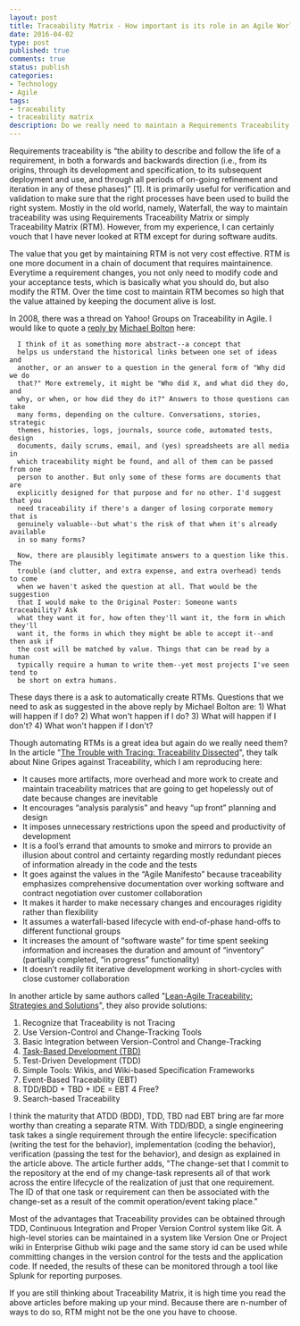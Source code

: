 ```yaml
---
layout: post
title: Traceability Matrix - How important is its role in an Agile World
date: 2016-04-02
type: post
published: true
comments: true
status: publish
categories:
- Technology
- Agile
tags:
- traceability
- traceability matrix
description: Do we really need to maintain a Requirements Traceability Matrix as a separate entity? 
---
```

Requirements traceability is “the ability to describe and follow the life of a requirement, in both a forwards and backwards direction (i.e., from its origins, through its development and specification, to its subsequent deployment and use, and through all periods of on-going refinement and iteration in any of these phases)” [1]. It is primarily useful for verification and validation to make sure that the right processes have been used to build the right system. Mostly in the old world, namely, Waterfall, the way to maintain traceability was using Requirements Traceability Matrix or simply Traceability Matrix (RTM). However, from my experience, I can certainly vouch that I have never looked at RTM except for during software audits.

The value that you get by maintaining RTM is not very cost effective. RTM is one more document in a chain of document that requires maintainence. Everytime a requirement changes, you not only need to modify code and your acceptance tests, which is basically what you should do, but also modify the RTM. Over the time cost to maintain RTM becomes so high that the value attained by keeping the document alive is lost.

In 2008, there was a thread on Yahoo! Groups on Traceability in Agile. I would like to quote a [reply by](https://groups.yahoo.com/neo/groups/agile-testing/conversations/topics/13320?threaded=1&p=7) [Michael Bolton](http://www.developsense.com) here:


      I think of it as something more abstract--a concept that
      helps us understand the historical links between one set of ideas and
      another, or an answer to a question in the general form of "Why did we do
      that?" More extremely, it might be "Who did X, and what did they do, and
      why, or when, or how did they do it?" Answers to those questions can take
      many forms, depending on the culture. Conversations, stories, strategic
      themes, histories, logs, journals, source code, automated tests, design
      documents, daily scrums, email, and (yes) spreadsheets are all media in
      which traceability might be found, and all of them can be passed from one
      person to another. But only some of these forms are documents that are
      explicitly designed for that purpose and for no other. I'd suggest that you
      need traceability if there's a danger of losing corporate memory that is
      genuinely valuable--but what's the risk of that when it's already available
      in so many forms?

      Now, there are plausibly legitimate answers to a question like this. The
      trouble (and clutter, and extra expense, and extra overhead) tends to come
      when we haven't asked the question at all. That would be the suggestion
      that I would make to the Original Poster: Someone wants traceability? Ask
      what they want it for, how often they'll want it, the form in which they'll
      want it, the forms in which they might be able to accept it--and then ask if
      the cost will be matched by value. Things that can be read by a human
      typically require a human to write them--yet most projects I've seen tend to
      be short on extra humans.


These days there is a ask to automatically create RTMs. Questions that we need to ask as suggested in the above reply by Michael Bolton are: 1) What will
happen if I do? 2) What won't happen if I do? 3) What will happen if I don't? 4) What won't happen if I don't?

Though automating RTMs is a great idea but again do we really need them? In the article "[The Trouble with Tracing: Traceability Dissected](https://www.cmcrossroads.com/article/trouble-tracing-traceability-dissected)", they talk about Nine Gripes against Traceability, which I am reproducing here:

* It causes more artifacts, more overhead and more work to create and maintain traceability matrices that are going to get hopelessly out of date because changes are inevitable
* It encourages “analysis paralysis” and heavy “up front” planning and design
* It imposes unnecessary restrictions upon the speed and productivity of development
* It is a fool’s errand that amounts to smoke and mirrors to provide an illusion about control and certainty regarding mostly redundant pieces of information already in the code and the tests
* It goes against the values in the “Agile Manifesto” because traceability emphasizes comprehensive documentation over working software and contract negotiation over customer collaboration
* It makes it harder to make necessary changes and encourages rigidity rather than flexibility
* It assumes a waterfall-based lifecycle with end-of-phase hand-offs to different functional groups
* It increases the amount of “software waste” for time spent seeking information and increases the duration and amount of “inventory” (partially completed, “in progress” functionality)
* It doesn’t readily fit iterative development working in short-cycles with close customer collaboration

In another article by same authors called "[Lean-Agile Traceability: Strategies and Solutions](https://www.cmcrossroads.com/article/lean-agile-traceability-strategies-and-solutions?page=0%2C2)", they also provide solutions:

1. Recognize that Traceability is not Tracing
2. Use Version-Control and Change-Tracking Tools
3. Basic Integration between Version-Control and Change-Tracking
4. [Task-Based Development (TBD)](https://www.cmcrossroads.com/article/principles-agile-version-control-ood-tbd)
5. Test-Driven Development (TDD)
6. Simple Tools: Wikis, and Wiki-based Specification Frameworks
7. Event-Based Traceability (EBT)
8. TDD/BDD + TBD + IDE = EBT 4 Free?
9. Search-based Traceability

I think the maturity that ATDD (BDD), TDD, TBD nad EBT bring are far more worthy than creating a separate RTM. With TDD/BDD, a single engineering task takes a single requirement through the entire lifecycle: specification (writing the test for the behavior), implementation (coding the behavior), verification (passing the test for the behavior), and design as explained in the article above. The article further adds, "The change-set that I commit to the repository at the end of my change-task represents all of that work across the entire lifecycle of the realization of just that one requirement. The ID of that one task or requirement can then be associated with the change-set as a result of the commit operation/event taking place."

Most of the advantages that Traceability provides can be obtained through TDD, Continuous Integration and Proper Version Control system like Git. A high-level stories can be maintained in a system like Version One or Project wiki in Enterprise Github wiki page and the same story id can be used while committing changes in the version control for the tests and the application code. If needed, the results of these can be monitored through a tool like Splunk for reporting purposes.

If you are still thinking about Traceability Matrix, it is high time you read the above articles before making up your mind. Because there are n-number of ways to do so, RTM might not be the one you have to choose. 




